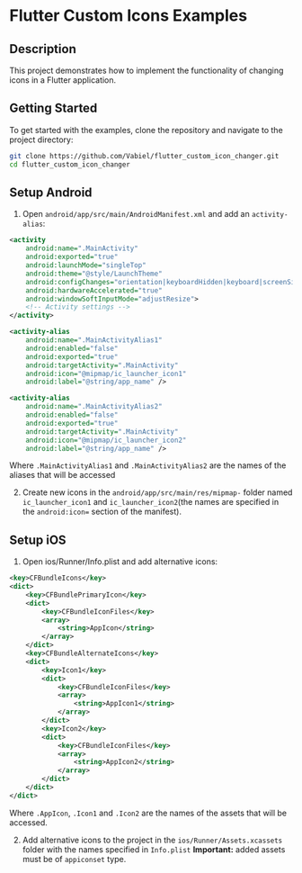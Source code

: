 # Flutter Custom Icons Examples

## Description
This project demonstrates how to implement the functionality of changing icons in a Flutter application.

## Getting Started

To get started with the examples, clone the repository and navigate to the project directory:

```bash
git clone https://github.com/Vabiel/flutter_custom_icon_changer.git
cd flutter_custom_icon_changer
```

## Setup Android

1. Open `android/app/src/main/AndroidManifest.xml` and add an `activity-alias`:

```xml
<activity
    android:name=".MainActivity"
    android:exported="true"
    android:launchMode="singleTop"
    android:theme="@style/LaunchTheme"
    android:configChanges="orientation|keyboardHidden|keyboard|screenSize|smallestScreenSize|screenLayout|density|uiMode"
    android:hardwareAccelerated="true"
    android:windowSoftInputMode="adjustResize">
    <!-- Activity settings -->
</activity>

<activity-alias
    android:name=".MainActivityAlias1"
    android:enabled="false"
    android:exported="true"
    android:targetActivity=".MainActivity"
    android:icon="@mipmap/ic_launcher_icon1"
    android:label="@string/app_name" />

<activity-alias
    android:name=".MainActivityAlias2"
    android:enabled="false"
    android:exported="true"
    android:targetActivity=".MainActivity"
    android:icon="@mipmap/ic_launcher_icon2"
    android:label="@string/app_name" />
```
Where `.MainActivityAlias1` and `.MainActivityAlias2` are the names of the aliases that will be accessed

2. Create new icons in the `android/app/src/main/res/mipmap-` folder named `ic_launcher_icon1` and `ic_launcher_icon2`(the names are specified in the `android:icon=` section of the manifest).

## Setup iOS

1. Open ios/Runner/Info.plist and add alternative icons:

```xml
<key>CFBundleIcons</key>
<dict>
    <key>CFBundlePrimaryIcon</key>
    <dict>
        <key>CFBundleIconFiles</key>
        <array>
            <string>AppIcon</string>
        </array>
    </dict>
    <key>CFBundleAlternateIcons</key>
    <dict>
        <key>Icon1</key>
        <dict>
            <key>CFBundleIconFiles</key>
            <array>
                <string>AppIcon1</string>
            </array>
        </dict>
        <key>Icon2</key>
        <dict>
            <key>CFBundleIconFiles</key>
            <array>
                <string>AppIcon2</string>
            </array>
        </dict>
    </dict>
</dict>
```
Where `.AppIcon`, `.Icon1` and `.Icon2` are the names of the assets that will be accessed.

2. Add alternative icons to the project in the `ios/Runner/Assets.xcassets` folder with the names specified in `Info.plist`
**Important:** added assets must be of `appiconset` type.